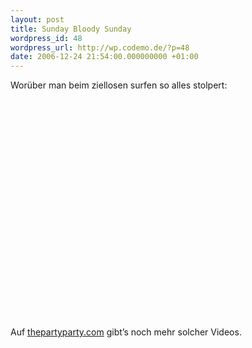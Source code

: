 ```yaml
---
layout: post
title: Sunday Bloody Sunday
wordpress_id: 48
wordpress_url: http://wp.codemo.de/?p=48
date: 2006-12-24 21:54:00.000000000 +01:00
---
```

Worüber man beim ziellosen surfen so alles stolpert:

<object width="425" height="350"><param name="movie" value="http://www.youtube.com/v/PXnO_FxmHes"></param><param name="wmode" value="transparent"></param><embed src="http://www.youtube.com/v/PXnO_FxmHes" type="application/x-shockwave-flash" wmode="transparent" width="425" height="350"></embed></object></p>

Auf [thepartyparty.com](http://www.thepartyparty.com/) gibt&#8217;s noch mehr solcher Videos.
